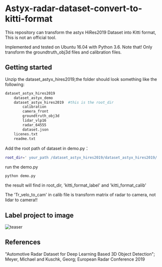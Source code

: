 # Astyx-radar-dataset-convert-to-kitti-format
This repository can transform the astyx HiRes2019 Dataset into Kitti format, This is not an official tool.

Implemented and tested on Ubuntu 16.04 with Python 3.6. Note that! Only transform the groundtruth_obj3d files and calibration files.

## Getting started
Unzip the dataset_astyx_hires2019,the folder should look something like the following:
```bash
dataset_astyx_hires2019
    dataset_astyx_demo
    dataset_astyx_hires2019  #this is the root_dir
        calibration
        camera_front
        groundtruth_obj3d
        lidar_vlp16
        radar_64555
        dataset.json
    licenes.txt
    readme.txt
```
Add the root path of dataset in demo.py：
```bash
root_dir=' your_path /dataset_astyx_hires2019/dataset_astyx_hires2019/'
```
run the demo.py
```bash
python demo.py
```
the result will find in root_dir, 'kitti_format_label' and 'kitti_format_calib'

The 'Tr_velo_to_cam' in calib file is transform matrix of radar to camera, not lidar to camera!!

## Label project to image
![teaser](https://github.com/wzan0001/Astyx-radar-dataset-convert-to-kitti-format/blob/master/3.jpg)

## References
"Automotive Radar Dataset for Deep Learning Based 3D Object Detection"; Meyer, Michael and Kuschk, Georg; European Radar Conference 2019
